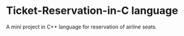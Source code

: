 # Ticket-Reservation-in-C language
 A mini project in C++ language for reservation of airline seats.
